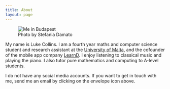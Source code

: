```yaml
---
title: About
layout: page
---
```

<figure>
<img src="{{ site.url }}/{{ site.picture2 }}" alt="Me in Budapest">
<figcaption class="caption">Photo by Stefania Damato</figcaption>
</figure>
<p>
	My name is Luke Collins. I am a fourth year maths and computer science student and research assistant at the <a href="https://www.um.edu.mt/profile/lukecollins" target="_blank">University of Malta</a>, and the cofounder of the mobile app company <a href="https://learnd.com.mt/" target="_blank">LearnD</a>. I enjoy listening to classical music and playing the piano. I also tutor pure mathematics and computing to A-level students.
</p>

<p>
	I do not have any social media accounts. If you want to get in touch with me, send me an email by clicking on the envelope icon above.
</p>

